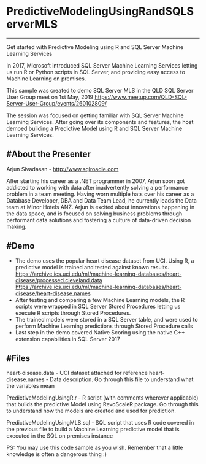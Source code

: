 # PredictiveModelingUsingRandSQLServerMLS
-----------------------------------------
Get started with Predictive Modeling using R and SQL Server Machine Learning Services

In 2017, Microsoft introduced SQL Server Machine Learning Services letting us run R or Python scripts in SQL Server, and providing easy access to Machine Learning on premises. 

This sample was created to demo SQL Server MLS in the QLD SQL Server User Group meet on 1st May, 2019
https://www.meetup.com/QLD-SQL-Server-User-Group/events/260102809/

The session was focused on getting familiar with SQL Server Machine Learning Services. After going over its components and features, the host demoed building a Predictive Model using R and SQL Server Machine Learning Services.

#About the Presenter
--------------------
Arjun Sivadasan - http://www.sqlroadie.com

After starting his career as a .NET programmer in 2007, Arjun soon got addicted to working with data after inadvertently solving a performance problem in a team meeting. Having worn multiple hats over his career as a Database Developer, DBA and Data Team Lead, he currently leads the Data team at Minor Hotels ANZ.
Arjun is excited about innovations happening in the data space, and is focused on solving business problems through performant data solutions and fostering a culture of data-driven decision making.

#Demo
-----
* The demo uses the popular heart disease dataset from UCI. Using R, a predictive model is trained and tested against known results.
https://archive.ics.uci.edu/ml/machine-learning-databases/heart-disease/processed.cleveland.data
https://archive.ics.uci.edu/ml/machine-learning-databases/heart-disease/heart-disease.names
* After testing and comparing a few Machine Learning models, the R scripts were wrapped in SQL Server Stored Procedures letting us execute R scripts through Stored Procedures. 
* The trained models were stored in a SQL Server table, and were used to perform Machine Learning predictions through Stored Procedure calls
* Last step in the demo covered Native Scoring using the native C++ extension capabilities in SQL Server 2017

#Files
------
heart-disease.data - UCI dataset attached for reference
heart-disease.names - Data description. Go through this file to understand what the variables mean

PredictiveModelingUsingR.r - R script (with comments wherever applicable) that builds the predictive Model using RevoScaleR package. Go through this to understand how the models are created and used for prediction. 

PredictiveModelingUsingMLS.sql - SQL script that uses R code covered in the previous file to build a Machine Learning predictive model that is executed in the SQL on premises instance

PS: You may use this code sample as you wish. Remember that a little knowledge is often a dangerous thing :)
